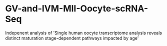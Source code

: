 # GV-and-IVM-MII-Oocyte-scRNA-Seq
Indepenent analysis of 'Single human oocyte transcriptome analysis reveals distinct maturation stage-dependent pathways impacted by age'
